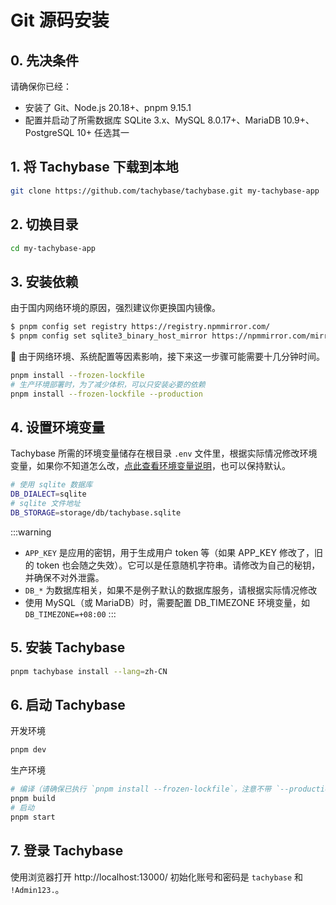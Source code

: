 # Git 源码安装

## 0. 先决条件

请确保你已经：

- 安装了 Git、Node.js 20.18+、pnpm 9.15.1
- 配置并启动了所需数据库 SQLite 3.x、MySQL 8.0.17+、MariaDB 10.9+、PostgreSQL 10+ 任选其一

## 1. 将 Tachybase 下载到本地

```bash
git clone https://github.com/tachybase/tachybase.git my-tachybase-app
```

## 2. 切换目录

```bash
cd my-tachybase-app
```

## 3. 安装依赖

由于国内网络环境的原因，强烈建议你更换国内镜像。

```bash
$ pnpm config set registry https://registry.npmmirror.com/
$ pnpm config set sqlite3_binary_host_mirror https://npmmirror.com/mirrors/sqlite3/
```

📢 由于网络环境、系统配置等因素影响，接下来这一步骤可能需要十几分钟时间。

```bash
pnpm install --frozen-lockfile
# 生产环境部署时，为了减少体积，可以只安装必要的依赖
pnpm install --frozen-lockfile --production
```

## 4. 设置环境变量

Tachybase 所需的环境变量储存在根目录 `.env` 文件里，根据实际情况修改环境变量，如果你不知道怎么改，[点此查看环境变量说明](/guides/advanced/env.md)，也可以保持默认。

```bash
# 使用 sqlite 数据库
DB_DIALECT=sqlite
# sqlite 文件地址
DB_STORAGE=storage/db/tachybase.sqlite
```

:::warning
- `APP_KEY` 是应用的密钥，用于生成用户 token 等（如果 APP_KEY 修改了，旧的 token 也会随之失效）。它可以是任意随机字符串。请修改为自己的秘钥，并确保不对外泄露。
- `DB_*` 为数据库相关，如果不是例子默认的数据库服务，请根据实际情况修改
- 使用 MySQL（或 MariaDB）时，需要配置 DB_TIMEZONE 环境变量，如 `DB_TIMEZONE=+08:00`
:::

## 5. 安装 Tachybase

```bash
pnpm tachybase install --lang=zh-CN
```

## 6. 启动 Tachybase

开发环境

```bash
pnpm dev
```

生产环境

```bash
# 编译（请确保已执行 `pnpm install --frozen-lockfile`，注意不带 `--production`）
pnpm build
# 启动
pnpm start
```

## 7. 登录 Tachybase

使用浏览器打开 http://localhost:13000/ 初始化账号和密码是 `tachybase` 和 `!Admin123.`。
